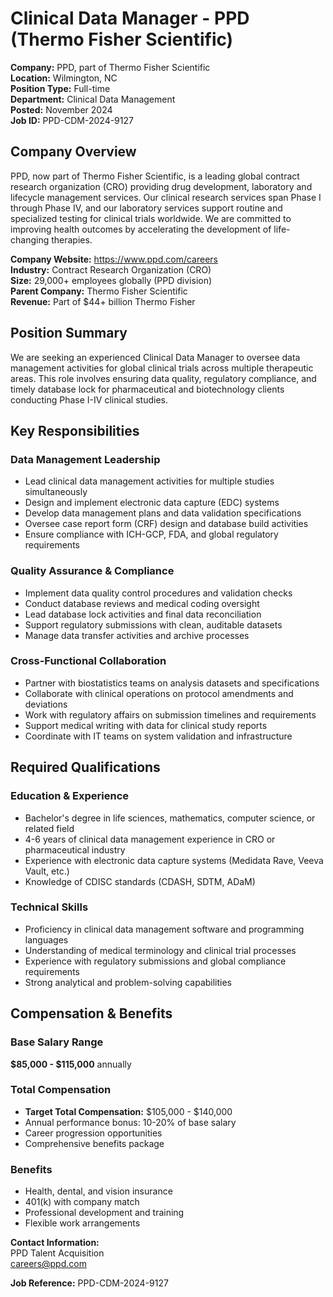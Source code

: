 # Clinical Data Manager - PPD (Thermo Fisher Scientific)

**Company:** PPD, part of Thermo Fisher Scientific  
**Location:** Wilmington, NC  
**Position Type:** Full-time  
**Department:** Clinical Data Management  
**Posted:** November 2024  
**Job ID:** PPD-CDM-2024-9127  

## Company Overview

PPD, now part of Thermo Fisher Scientific, is a leading global contract research organization (CRO) providing drug development, laboratory and lifecycle management services. Our clinical research services span Phase I through Phase IV, and our laboratory services support routine and specialized testing for clinical trials worldwide. We are committed to improving health outcomes by accelerating the development of life-changing therapies.

**Company Website:** https://www.ppd.com/careers  
**Industry:** Contract Research Organization (CRO)  
**Size:** 29,000+ employees globally (PPD division)  
**Parent Company:** Thermo Fisher Scientific  
**Revenue:** Part of $44+ billion Thermo Fisher  

## Position Summary

We are seeking an experienced Clinical Data Manager to oversee data management activities for global clinical trials across multiple therapeutic areas. This role involves ensuring data quality, regulatory compliance, and timely database lock for pharmaceutical and biotechnology clients conducting Phase I-IV clinical studies.

## Key Responsibilities

### Data Management Leadership
- Lead clinical data management activities for multiple studies simultaneously
- Design and implement electronic data capture (EDC) systems
- Develop data management plans and data validation specifications
- Oversee case report form (CRF) design and database build activities
- Ensure compliance with ICH-GCP, FDA, and global regulatory requirements

### Quality Assurance & Compliance
- Implement data quality control procedures and validation checks
- Conduct database reviews and medical coding oversight
- Lead database lock activities and final data reconciliation
- Support regulatory submissions with clean, auditable datasets
- Manage data transfer activities and archive processes

### Cross-Functional Collaboration
- Partner with biostatistics teams on analysis datasets and specifications
- Collaborate with clinical operations on protocol amendments and deviations
- Work with regulatory affairs on submission timelines and requirements
- Support medical writing with data for clinical study reports
- Coordinate with IT teams on system validation and infrastructure

## Required Qualifications

### Education & Experience
- Bachelor's degree in life sciences, mathematics, computer science, or related field
- 4-6 years of clinical data management experience in CRO or pharmaceutical industry
- Experience with electronic data capture systems (Medidata Rave, Veeva Vault, etc.)
- Knowledge of CDISC standards (CDASH, SDTM, ADaM)

### Technical Skills
- Proficiency in clinical data management software and programming languages
- Understanding of medical terminology and clinical trial processes
- Experience with regulatory submissions and global compliance requirements
- Strong analytical and problem-solving capabilities

## Compensation & Benefits

### Base Salary Range
**$85,000 - $115,000** annually

### Total Compensation
- **Target Total Compensation:** $105,000 - $140,000
- Annual performance bonus: 10-20% of base salary
- Career progression opportunities
- Comprehensive benefits package

### Benefits
- Health, dental, and vision insurance
- 401(k) with company match
- Professional development and training
- Flexible work arrangements

**Contact Information:**  
PPD Talent Acquisition  
careers@ppd.com  

**Job Reference:** PPD-CDM-2024-9127